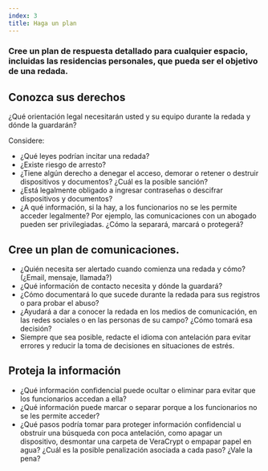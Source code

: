 ```yaml
---
index: 3
title: Haga un plan
---
```

### Cree un plan de respuesta detallado para cualquier espacio, incluidas las residencias personales, que pueda ser el objetivo de una redada.

## Conozca sus derechos

¿Qué orientación legal necesitarán usted y su equipo durante la redada y dónde la guardarán?

Considere:

* ¿Qué leyes podrían incitar una redada?
* ¿Existe riesgo de arresto?
* ¿Tiene algún derecho a denegar el acceso, demorar o retener o destruir dispositivos y documentos? ¿Cuál es la posible sanción?
* ¿Está legalmente obligado a ingresar contraseñas o descifrar dispositivos y documentos?
* ¿A qué información, si la hay, a los funcionarios no se les permite acceder legalmente? Por ejemplo, las comunicaciones con un abogado pueden ser privilegiadas. ¿Cómo la separará, marcará o protegerá?

## Cree un plan de comunicaciones.

* ¿Quién necesita ser alertado cuando comienza una redada y cómo? (¿Email, mensaje, llamada?)
* ¿Qué información de contacto necesita y dónde la guardará?
* ¿Cómo documentará lo que sucede durante la redada para sus registros o para probar el abuso?
* ¿Ayudará a dar a conocer la redada en los medios de comunicación, en las redes sociales o en las personas de su campo? ¿Cómo tomará esa decisión?
* Siempre que sea posible, redacte el idioma con antelación para evitar errores y reducir la toma de decisiones en situaciones de estrés.

## Proteja la información

* ¿Qué información confidencial puede ocultar o eliminar para evitar que los funcionarios accedan a ella?
* ¿Qué información puede marcar o separar porque a los funcionarios no se les permite acceder?
* ¿Qué pasos podría tomar para proteger información confidencial u obstruir una búsqueda con poca antelación, como apagar un dispositivo, desmontar una carpeta de VeraCrypt o empapar papel en agua? ¿Cuál es la posible penalización asociada a cada paso? ¿Vale la pena?